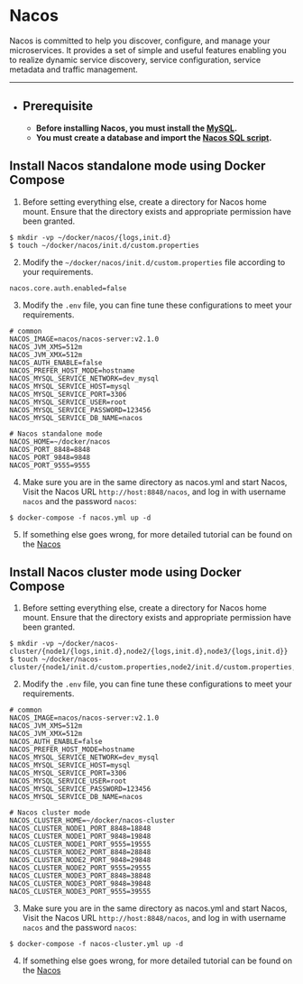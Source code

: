 # Nacos

Nacos is committed to help you discover, configure, and manage your microservices. It provides a set of simple and
useful features enabling you to realize dynamic service discovery, service configuration, service metadata and traffic
management.

---

- ## Prerequisite
    - **Before installing Nacos, you must install the [MySQL](../mysql/README.md).**
    - **You must create a database and import the [Nacos SQL script](https://github.com/alibaba/nacos/releases).**

## Install Nacos standalone mode using Docker Compose

1. Before setting everything else, create a directory for Nacos home mount. Ensure that the directory exists and
   appropriate permission have been granted.

```shell 
$ mkdir -vp ~/docker/nacos/{logs,init.d}
$ touch ~/docker/nacos/init.d/custom.properties
``` 

2. Modify the `~/docker/nacos/init.d/custom.properties` file according to your requirements.

```properties 
nacos.core.auth.enabled=false
```

3. Modify the `.env` file, you can fine tune these configurations to meet your requirements.

```properties 
# common
NACOS_IMAGE=nacos/nacos-server:v2.1.0
NACOS_JVM_XMS=512m
NACOS_JVM_XMX=512m
NACOS_AUTH_ENABLE=false
NACOS_PREFER_HOST_MODE=hostname
NACOS_MYSQL_SERVICE_NETWORK=dev_mysql
NACOS_MYSQL_SERVICE_HOST=mysql
NACOS_MYSQL_SERVICE_PORT=3306
NACOS_MYSQL_SERVICE_USER=root
NACOS_MYSQL_SERVICE_PASSWORD=123456
NACOS_MYSQL_SERVICE_DB_NAME=nacos

# Nacos standalone mode
NACOS_HOME=~/docker/nacos
NACOS_PORT_8848=8848
NACOS_PORT_9848=9848
NACOS_PORT_9555=9555
```

4. Make sure you are in the same directory as nacos.yml and start Nacos, Visit the Nacos URL `http://host:8848/nacos`,
   and log in with username `nacos` and the password `nacos`:

```shell 
$ docker-compose -f nacos.yml up -d
```

5. If something else goes wrong, for more detailed tutorial can be found on
   the [Nacos](https://hub.docker.com/r/nacos/nacos-server)

## Install Nacos cluster mode using Docker Compose

1. Before setting everything else, create a directory for Nacos home mount. Ensure that the directory exists and
   appropriate permission have been granted.

```shell 
$ mkdir -vp ~/docker/nacos-cluster/{node1/{logs,init.d},node2/{logs,init.d},node3/{logs,init.d}}
$ touch ~/docker/nacos-cluster/{node1/init.d/custom.properties,node2/init.d/custom.properties,node3/init.d/custom.properties}
``` 

2. Modify the `.env` file, you can fine tune these configurations to meet your requirements.

```properties 
# common
NACOS_IMAGE=nacos/nacos-server:v2.1.0
NACOS_JVM_XMS=512m
NACOS_JVM_XMX=512m
NACOS_AUTH_ENABLE=false
NACOS_PREFER_HOST_MODE=hostname
NACOS_MYSQL_SERVICE_NETWORK=dev_mysql
NACOS_MYSQL_SERVICE_HOST=mysql
NACOS_MYSQL_SERVICE_PORT=3306
NACOS_MYSQL_SERVICE_USER=root
NACOS_MYSQL_SERVICE_PASSWORD=123456
NACOS_MYSQL_SERVICE_DB_NAME=nacos

# Nacos cluster mode
NACOS_CLUSTER_HOME=~/docker/nacos-cluster
NACOS_CLUSTER_NODE1_PORT_8848=18848
NACOS_CLUSTER_NODE1_PORT_9848=19848
NACOS_CLUSTER_NODE1_PORT_9555=19555
NACOS_CLUSTER_NODE2_PORT_8848=28848
NACOS_CLUSTER_NODE2_PORT_9848=29848
NACOS_CLUSTER_NODE2_PORT_9555=29555
NACOS_CLUSTER_NODE3_PORT_8848=38848
NACOS_CLUSTER_NODE3_PORT_9848=39848
NACOS_CLUSTER_NODE3_PORT_9555=39555
```

3. Make sure you are in the same directory as nacos.yml and start Nacos, Visit the Nacos URL `http://host:8848/nacos`,
   and log in with username `nacos` and the password `nacos`:

```shell 
$ docker-compose -f nacos-cluster.yml up -d
```

4. If something else goes wrong, for more detailed tutorial can be found on
   the [Nacos](https://hub.docker.com/r/nacos/nacos-server)
